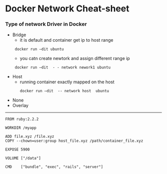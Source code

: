 # Docker Network Cheat-sheet

### Type of network Driver in Docker

* Bridge
  	- it is default and container get ip to host range
  	```     
	 docker run –dit ubuntu  
  	```
   	- you catn create newtork and assign different range ip
   	```
	 docker run –dit  - - network nework1 ubuntu  
	```
* Host
  	- running container exactly mapped on the host
  	  ```
	  docker run –dit  -- network host  ubuntu
  	  ```
* None
* Overlay
-----------------------------------------------------------------


```
FROM ruby:2.2.2

WORKDIR /myapp

ADD file.xyz /file.xyz
COPY --chown=user:group host_file.xyz /path/container_file.xyz

EXPOSE 5900

VOLUME ["/data"]

CMD    ["bundle", "exec", "rails", "server"]

```
